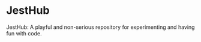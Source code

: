 # JestHub
JestHub: A playful and non-serious repository for experimenting and having fun with code.
